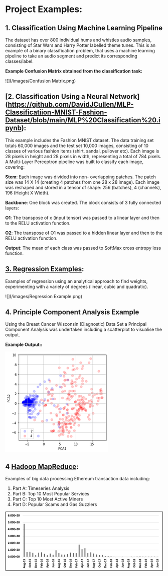 # Project Examples:

## 1. Classification Using Machine Learning Pipeline

The dataset has over 800 individual hums and whistles audio samples, consisting of Star Wars and Harry Potter labelled theme tunes. This is an example of a binary classification problem, that uses a machine learning pipeline to take an audio segment and predict its corresponding classes/label.


  **Example Confusion Matrix obtained from the classification task:**

![](/images/Confusion Matrix.png)

## [2. Classification Using a Neural Network] (https://github.com/DavidJCullen/MLP-Classificatiion-MNIST-Fashion-Dataset/blob/main/MLP%20Classification%20.ipynb):

This example includes the Fashion MNIST dataset. The data training set totals 60,000 images and the test set 10,000 images, consisting of 10 classes of various fashion items (shirt, sandal, pullover etc). Each image is 28 pixels in height and 28 pixels in width, representing a total of 784 pixels. A Multi-Layer Perceptron pipeline was built to classify each image, covering:

**Stem**: Each image was divided into non- overlapping patches. The patch size was 14 X 14 (creating 4 patches from one 28 x 28 image). Each image was reshaped and stored in a tensor of shape: 256 (batches), 4 (channels), 196 (Height X Width).

**Backbone**: One block was created. The block consists of 3 fully connected layers:

 **O1**: The transpose of x (input tensor) was passed to a linear layer and then to the RELU activation function.
 
 **O2**: The transpose of O1 was passed to a hidden linear layer and then to the RELU activation function.

 **Output**: The mean of each class was passed to SoftMax cross entropy loss function. 


## [3. Regression Examples](https://github.com/DavidJCullen/Regression-/blob/main/Regression.ipynb):

Examples of regression using an analytical approach to find weights, experimenting with a variety of degrees (linear, cubic and quadratic).

![](/images/Regression Example.png)


## 4. Principle Component Analysis Example

Using the  Breast Cancer Wisconsin (Diagnostic) Data Set a Principal Component Analysis was undertaken including a scatterplot to visualise the output.


  **Example Output::**

![](/images/PCA.png)

## 4 [Hadoop MapReduce](https://github.com/DavidJCullen/MapReduce-Example):

Examples of big data processing Ethereum transaction data including:

   1. Part A: Timeseries Analysis 
   2. Part B: Top 10 Most Popular Services 
   3. Part C: Top 10 Most Active Miners 
   4. Part D:  Popular Scams and Gas Guzzlers
   
![](/images/Ether.png)





